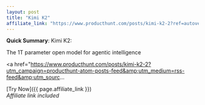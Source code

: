 ```yaml
---
layout: post
title: "Kimi K2"
affiliate_link: "https://www.producthunt.com/posts/kimi-k2-2?ref=autoverse&utm_source=autoverse"
---
```


**Quick Summary**: Kimi K2: <p>
            The 1T parameter open model for agentic intelligence
          </p>
          <p>
            <a href="https://www.producthunt.com/posts/kimi-k2-2?utm_campaign=producthunt-atom-posts-feed&amp;utm_medium=rss-feed&amp;utm_sourc...

[Try Now]({{ page.affiliate_link }})  
*Affiliate link included*
